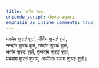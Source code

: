 ```yaml
---
title: पश्येम शरदः
unicode_script: devanagari
emphasis_as_inline_comments: true
---
```


पश्ये॑म श॒रदः॑ श॒तं, जीवे॑म श॒रदः॑ श॒तं,  
नन्दा॑म श॒रदः॑ श॒तं, मोदा॑म श॒रदः॑ श॒तं,  
भवा॑म श॒रदः॑ श॒तंँ, शृणवा॑म श॒रदः॑ श॒तं,  
प्रब्र॑वाम श॒रदः॑ श॒तम्, अजी॑ताः स्याम श॒रदः॑ श॒तं।
